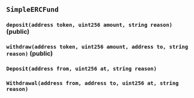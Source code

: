 ## `SimpleERCFund`






### `deposit(address token, uint256 amount, string reason)` (public)





### `withdraw(address token, uint256 amount, address to, string reason)` (public)






### `Deposit(address from, uint256 at, string reason)`





### `Withdrawal(address from, address to, uint256 at, string reason)`





